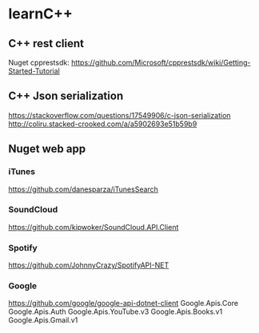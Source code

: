 # learnC++

## C++ rest client
Nuget cpprestsdk: https://github.com/Microsoft/cpprestsdk/wiki/Getting-Started-Tutorial

## C++ Json serialization
https://stackoverflow.com/questions/17549906/c-json-serialization
http://coliru.stacked-crooked.com/a/a5902693e51b59b9

## Nuget web app 
### iTunes
https://github.com/danesparza/iTunesSearch
### SoundCloud
https://github.com/kipwoker/SoundCloud.API.Client
### Spotify
https://github.com/JohnnyCrazy/SpotifyAPI-NET
### Google
https://github.com/google/google-api-dotnet-client
Google.Apis.Core
Google.Apis.Auth
Google.Apis.YouTube.v3
Google.Apis.Books.v1
Google.Apis.Gmail.v1
